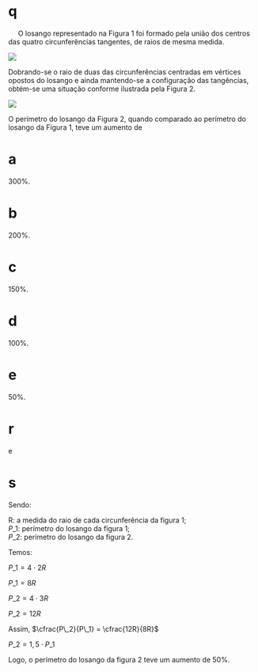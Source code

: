 # q
     O losango representado na Figura 1 foi formado pela união dos centros das quatro circunferências tangentes, de raios de mesma medida.

![](https://firebasestorage.googleapis.com/v0/b/firebase-enemio.appspot.com/o/questoes%2F673%2Fc32a258f-b297-3b1c-1e3d-921c341851d8.png?alt=media\&token=5f4cc779-a74d-44f9-96cb-87ad349bd5a5)

Dobrando-se o raio de duas das circunferências centradas em vértices opostos do losango e ainda mantendo-se a configuração das tangências, obtém-se uma situação conforme ilustrada pela Figura 2.

![](https://firebasestorage.googleapis.com/v0/b/firebase-enemio.appspot.com/o/questoes%2F673%2Fc9505660-f54e-2cff-d0cb-72b55b982563.png?alt=media\&token=5f87f87a-03f1-4dc4-aa15-c0bb9a6907ae)

O perímetro do losango da Figura 2, quando comparado ao perímetro do losango da Figura 1, teve um aumento de

# a
300%.

# b
200%.

# c
150%.

# d
100%.

# e
50%.

# r
e

# s
Sendo:

R: a medida do raio de cada circunferência da figura 1;\
$P\_1$: perímetro do losango da figura 1;\
$P\_2$: perímetro do losango da figura 2.

Temos:

$P\_1 = 4 \cdot 2R$

$P\_1 = 8R$

$P\_2 = 4 \cdot 3R$

$P\_2 = 12R$

Assim, $\cfrac{P\_2}{P\_1} = \cfrac{12R}{8R}$

$P\_2 = 1,5 \cdot P\_1$

Logo, o perímetro do losango da figura 2 teve um aumento de 50%.
